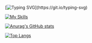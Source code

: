[![Typing SVG](https://readme-typing-svg.demolab.com?font=Consolas&weight=700&size=30&pause=1000&color=41FFE4&repeat=false&random=true&width=435&lines=Welcome+to+my+Github!)](https://git.io/typing-svg)

[![My Skills](https://skillicons.dev/icons?i=js,html,css,git,github,java,idea,md,php,phpstorm,py,pycharm,ubuntu,windows)](https://skillicons.dev)

[![Anurag's GitHub stats](https://github-readme-stats.vercel.app/api?username=gregtaoo)](https://github.com/anuraghazra/github-readme-stats)

[![Top Langs](https://github-readme-stats.vercel.app/api/top-langs/?username=gregtaoo&hide=stylus,pug&langs_count=6&card_width=400)](https://github.com/anuraghazra/github-readme-stats)
